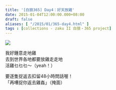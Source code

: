 ```yaml
---
title: '[白狼365] Day4：好天放雞'
date: 2015-01-04T12:00:00.000+08:00
draft: false
aliases: [ "/2015/01/365-day4.html" ]
tags : [collections - zaku II 白狼・365 project]
---
```


[![](https://farm8.staticflickr.com/7565/15923177460_bb994bb101_z.jpg)](https://farm8.staticflickr.com/7565/15923177460_bb994bb101_z.jpg)

我好鍾意走地雞  
去到世界各地都要放雞走走地  
活雞乜乜乜～（yeah！）  
  
要逐隻捉返去扣留48小時問話喔！  
「再嘈捉你返去雞姦」（掩面）